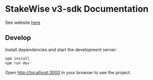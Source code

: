 # StakeWise v3-sdk Documentation

See website [here](https://sdk.stakewise.io/)

## Develop

Install dependencies and start the development server:

```bash
npm install
npm run dev
```

Open [http://localhost:3000](http://localhost:3000) in your browser to see the project.

